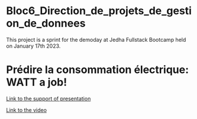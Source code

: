 # Bloc6_Direction_de_projets_de_gestion_de_donnees
This project is a sprint for the demoday at Jedha Fullstack Bootcamp held on January 17th 2023.

# Prédire la consommation électrique: WATT a job!
[Link to the support of presentation](https://docs.google.com/presentation/d/1V10sNomsMMYLlvwJbftaKjHNslNxmAU7R3Xtqs5fT3c/edit#slide=id.ga5178bf3d4_2_0)

[Link to the video](https://youtu.be/cRNy1-rTXYg?t=2917)


